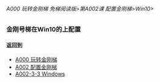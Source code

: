 ###### A000 玩转金刚梯 免梯阅读版>第A002课 配置金刚梯>Win10>

### 金刚号梯在Win10的上配置

#### 返回到
- [A000 玩转金刚梯](https://github.com/a2zitpro/web/blob/master/LadderFree/main.md)
- [A002 配置金刚梯](https://github.com/a2zitpro/web/blob/master/LadderFree/LadderConfigure/LadderConfigure.md)
- [A002-3-3 Windows](https://github.com/a2zitpro/web/blob/master/LadderFree/LadderConfigure/Windows/Windows.md)
